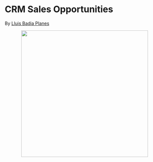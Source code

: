 # CRM Sales Opportunities

By [Lluis Badia Planes](https://github.com/lluis90badia/projects)

<p align="center"><img src="ewm.swiss/application/files/9316/1243/4780/CRM_Systems_EWM_Digital_Agency_Geneva.png" height="400"></p>
